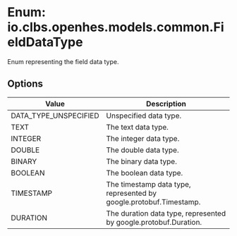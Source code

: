 # Enum: io.clbs.openhes.models.common.FieldDataType

Enum representing the field data type.

## Options

| Value | Description |
| --- | --- |
| DATA_TYPE_UNSPECIFIED | Unspecified data type. |
| TEXT | The text data type. |
| INTEGER | The integer data type. |
| DOUBLE | The double data type. |
| BINARY | The binary data type. |
| BOOLEAN | The boolean data type. |
| TIMESTAMP | The timestamp data type, represented by google.protobuf.Timestamp. |
| DURATION | The duration data type, represented by google.protobuf.Duration. |
